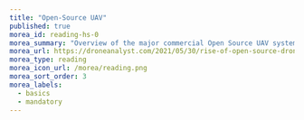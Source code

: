 ```yaml
---
title: "Open-Source UAV"
published: true
morea_id: reading-hs-0
morea_summary: "Overview of the major commercial Open Source UAV systems"
morea_url: https://droneanalyst.com/2021/05/30/rise-of-open-source-drones
morea_type: reading
morea_icon_url: /morea/reading.png
morea_sort_order: 3
morea_labels:
  - basics
  - mandatory
---
```


